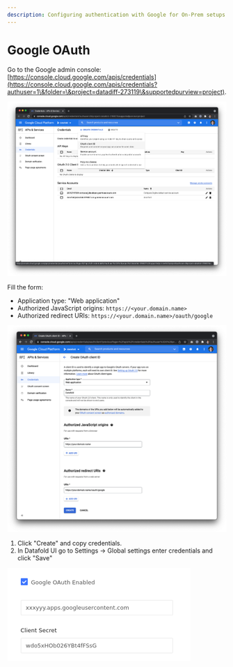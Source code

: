 ```yaml
---
description: Configuring authentication with Google for On-Prem setups
---
```


# Google OAuth

Go to the Google admin console: [https://console.cloud.google.com/apis/credentials](https://console.cloud.google.com/apis/credentials?authuser=1\&folder=\&project=datadiff-273119\&supportedpurview=project).

![](<../../.gitbook/assets/image (54).png>)

Fill the form:

* Application type: "Web application"
* Authorized JavaScript origins: `https://<your.domain.name>`
* Authorized redirect URIs: `https://<your.domain.name>/oauth/google`

![](<../../.gitbook/assets/image (87).png>)

1. Click "Create" and copy credentials.
2. In Datafold UI go to Settings -> Global settings enter credentials and click "Save"

![](<../../.gitbook/assets/image (195).png>)

